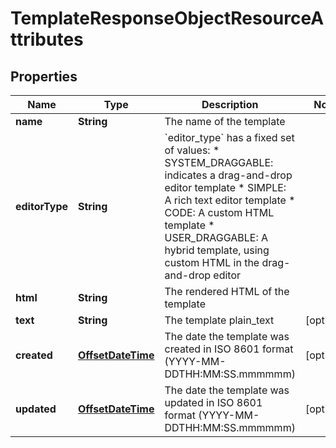 # TemplateResponseObjectResourceAttributes

## Properties
Name | Type | Description | Notes
------------ | ------------- | ------------- | -------------
**name** | **String** | The name of the template | 
**editorType** | **String** | &#x60;editor_type&#x60; has a fixed set of values: * SYSTEM_DRAGGABLE: indicates a drag-and-drop editor template * SIMPLE: A rich text editor template * CODE: A custom HTML template * USER_DRAGGABLE: A hybrid template, using custom HTML in the drag-and-drop editor | 
**html** | **String** | The rendered HTML of the template | 
**text** | **String** | The template plain_text |  [optional]
**created** | [**OffsetDateTime**](OffsetDateTime.md) | The date the template was created in ISO 8601 format (YYYY-MM-DDTHH:MM:SS.mmmmmm) |  [optional]
**updated** | [**OffsetDateTime**](OffsetDateTime.md) | The date the template was updated in ISO 8601 format (YYYY-MM-DDTHH:MM:SS.mmmmmm) |  [optional]
